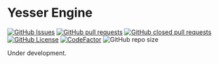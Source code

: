 # Yesser Engine

[![GitHub Issues](https://img.shields.io/github/issues/Yesser-Studios/Yesser-Engine
)](https://github.com/Yesser-Studios/Yesser-Engine/issues)
[![GitHub pull requests](https://img.shields.io/github/issues-pr/Yesser-Studios/Yesser-Engine)](https://github.com/Yesser-Studios/Yesser-Engine/pulls)
[![GitHub closed pull requests](https://img.shields.io/github/issues-pr-closed/Yesser-Studios/Yesser-Engine?color=%23e132e1)](https://github.com/Yesser-Studios/Yesser-Engine/pulls?q=is%3Apr+is%3Aclosed)
[![GitHub License](https://img.shields.io/github/license/Yesser-Studios/Yesser-Engine)](https://github.com/Yesser-Studios/Yesser-Engine/blob/main/LICENSE.txt)
[![CodeFactor](https://www.codefactor.io/repository/github/yesser-studios/yesser-engine/badge)](https://www.codefactor.io/repository/github/yesser-studios/yesser-engine)
![GitHub repo size](https://img.shields.io/github/repo-size/Yesser-Studios/Yesser-Engine)

Under development.
